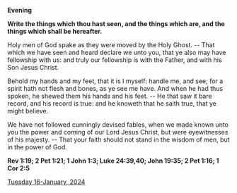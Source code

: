 **Evening**

**Write the  things which thou hast seen, and the things which are, and the things which shall be hereafter.**
 
Holy men of God spake as they were moved by the Holy Ghost. -- That which we have seen and heard declare we unto you, that ye also may have fellowship with us: and truly our fellowship is with the Father, and with his Son Jesus Christ.
 
Behold my hands and my feet, that it is I myself: handle me, and see; for a spirit hath not flesh and bones, as ye see me have. And when he had thus spoken, he shewed them his hands and his feet. -- He that saw it bare record, and his record is true: and he knoweth that he saith true, that ye might believe.
 
We have not followed cunningly devised fables, when we made known unto you the power and coming of our Lord Jesus Christ, but were eyewitnesses of his majesty. -- That your faith should not stand in the wisdom of men, but in the power of God.  

**Rev 1:19; 2 Pet 1:21; 1 John 1:3; Luke 24:39,40; John 19:35; 2 Pet 1:16; 1 Cor 2:5**

[Tuesday 16-January, 2024](https://t.me/daily_light)
